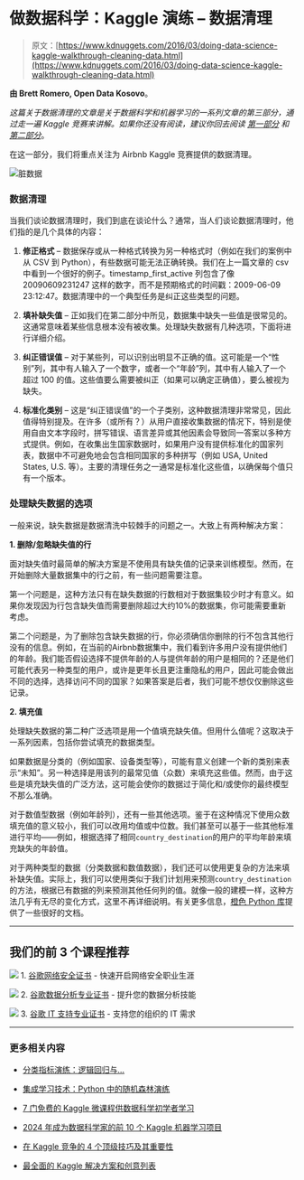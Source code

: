 # 做数据科学：Kaggle 演练 – 数据清理

> 原文：[https://www.kdnuggets.com/2016/03/doing-data-science-kaggle-walkthrough-cleaning-data.html](https://www.kdnuggets.com/2016/03/doing-data-science-kaggle-walkthrough-cleaning-data.html)

**由 Brett Romero, Open Data Kosovo**。

*这篇关于数据清理的文章是关于数据科学和机器学习的一系列文章的第三部分，通过走一遍 Kaggle 竞赛来讲解。如果你还没有阅读，建议你回去阅读 [第一部分](http://brettromero.com/wordpress/data-science-a-kaggle-walkthrough-introduction/) 和 [第二部分](http://brettromero.com/wordpress/data-science-a-kaggle-walkthrough-understanding-the-data/)*。

在这一部分，我们将重点关注为 Airbnb Kaggle 竞赛提供的数据清理。

![脏数据](../Images/9cccd97cf0197adc18e3a221a9c4dbde.png)

### 数据清理

当我们谈论数据清理时，我们到底在谈论什么？通常，当人们谈论数据清理时，他们指的是几个具体的内容：

1.  **修正格式** – 数据保存或从一种格式转换为另一种格式时（例如在我们的案例中从 CSV 到 Python），有些数据可能无法正确转换。我们在上一篇文章的 csv 中看到一个很好的例子。timestamp_first_active 列包含了像 20090609231247 这样的数字，而不是预期格式的时间戳：2009-06-09 23:12:47。数据清理中的一个典型任务是纠正这些类型的问题。

1.  **填补缺失值** – 正如我们在第二部分中所见，数据集中缺失一些值是很常见的。这通常意味着某些信息根本没有被收集。处理缺失数据有几种选项，下面将进行详细介绍。

1.  **纠正错误值** – 对于某些列，可以识别出明显不正确的值。这可能是一个“性别”列，其中有人输入了一个数字，或者一个“年龄”列，其中有人输入了一个超过 100 的值。这些值要么需要被纠正（如果可以确定正确值），要么被视为缺失。

1.  **标准化类别** – 这是“纠正错误值”的一个子类别，这种数据清理非常常见，因此值得特别提及。在许多（或所有？）从用户直接收集数据的情况下，特别是使用自由文本字段时，拼写错误、语言差异或其他因素会导致同一答案以多种方式提供。例如，在收集出生国家数据时，如果用户没有提供标准化的国家列表，数据中不可避免地会包含相同国家的多种拼写（例如 USA, United States, U.S. 等）。主要的清理任务之一通常是标准化这些值，以确保每个值只有一个版本。

### 处理缺失数据的选项

一般来说，缺失数据是数据清洗中较棘手的问题之一。大致上有两种解决方案：

**1. 删除/忽略缺失值的行**

面对缺失值时最简单的解决方案是不使用具有缺失值的记录来训练模型。然而，在开始删除大量数据集中的行之前，有一些问题需要注意。

第一个问题是，这种方法只有在缺失数据的行数相对于数据集较少时才有意义。如果你发现因为行包含缺失值而需要删除超过大约10%的数据集，你可能需要重新考虑。

第二个问题是，为了删除包含缺失数据的行，你必须确信你删除的行不包含其他行没有的信息。例如，在当前的Airbnb数据集中，我们看到许多用户没有提供他们的年龄。我们能否假设选择不提供年龄的人与提供年龄的用户是相同的？还是他们可能代表另一种类型的用户，或许是更年长且更注重隐私的用户，因此可能会做出不同的选择，选择访问不同的国家？如果答案是后者，我们可能不想仅仅删除这些记录。

**2. 填充值**

处理缺失数据的第二种广泛选项是用一个值填充缺失值。但用什么值呢？这取决于一系列因素，包括你尝试填充的数据类型。

如果数据是分类的（例如国家、设备类型等），可能有意义创建一个新的类别来表示“未知”。另一种选择是用该列的最常见值（众数）来填充这些值。然而，由于这些是填充缺失值的广泛方法，这可能会使你的数据过于简化和/或使你的最终模型不那么准确。

对于数值型数据（例如年龄列），还有一些其他选项。鉴于在这种情况下使用众数填充值的意义较小，我们可以改用均值或中位数。我们甚至可以基于一些其他标准进行平均——例如，根据选择了相同`country_destination`的用户的平均年龄来填充缺失的年龄值。

对于两种类型的数据（分类数据和数值数据），我们还可以使用更复杂的方法来填补缺失值。实际上，我们可以使用类似于我们计划用来预测`country_destination`的方法，根据已有数据的列来预测其他任何列的值。就像一般的建模一样，这种方法几乎有无尽的变化方式，这里不再详细说明。有关更多信息，[橙色 Python 库](http://docs.orange.biolab.si/reference/rst/Orange.feature.imputation.html)提供了一些很好的文档。

* * *

## 我们的前 3 个课程推荐

![](../Images/0244c01ba9267c002ef39d4907e0b8fb.png) 1\. [谷歌网络安全证书](https://www.kdnuggets.com/google-cybersecurity) - 快速开启网络安全职业生涯

![](../Images/e225c49c3c91745821c8c0368bf04711.png) 2\. [谷歌数据分析专业证书](https://www.kdnuggets.com/google-data-analytics) - 提升您的数据分析技能

![](../Images/0244c01ba9267c002ef39d4907e0b8fb.png) 3\. [谷歌 IT 支持专业证书](https://www.kdnuggets.com/google-itsupport) - 支持您的组织的 IT 需求

* * *

### 更多相关内容

+   [分类指标演练：逻辑回归与…](https://www.kdnuggets.com/2022/10/classification-metrics-walkthrough-logistic-regression-accuracy-precision-recall-roc.html)

+   [集成学习技术：Python 中的随机森林演练](https://www.kdnuggets.com/ensemble-learning-techniques-a-walkthrough-with-random-forests-in-python)

+   [7 门免费的 Kaggle 微课程供数据科学初学者学习](https://www.kdnuggets.com/7-free-kaggle-micro-courses-for-data-science-beginners)

+   [2024 年成为数据科学家的前 10 个 Kaggle 机器学习项目](https://www.kdnuggets.com/top-10-kaggle-machine-learning-projects-to-become-data-scientist-in-2024)

+   [在 Kaggle 竞争的 4 个顶级技巧及其重要性](https://www.kdnuggets.com/2022/05/packt-top-4-tricks-competing-kaggle-start.html)

+   [最全面的 Kaggle 解决方案和创意列表](https://www.kdnuggets.com/2022/11/comprehensive-list-kaggle-solutions-ideas.html)

